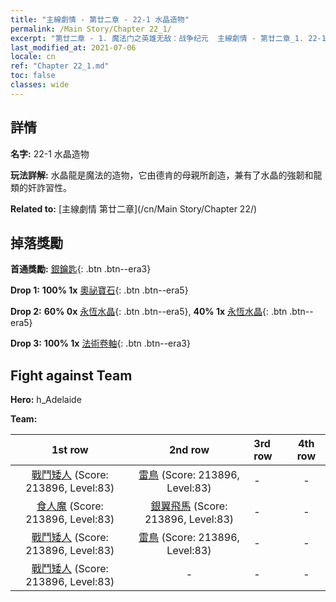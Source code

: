 ```yaml
---
title: "主線劇情 - 第廿二章 - 22-1 水晶造物"
permalink: /Main Story/Chapter 22_1/
excerpt: "第廿二章 - 1. 魔法门之英雄无敌：战争纪元  主線劇情 - 第廿二章_1. 22-1 水晶造物"
last_modified_at: 2021-07-06
locale: cn
ref: "Chapter 22_1.md"
toc: false
classes: wide
---
```


## 詳情

 **名字:** 22-1 水晶造物

 **玩法詳解:** 水晶龍是魔法的造物，它由德肯的母親所創造，兼有了水晶的強韌和龍類的奸詐習性。

 **Related to:** [主線劇情 第廿二章](/cn/Main Story/Chapter 22/)

## 掉落獎勵

 **首通獎勵:** [銀鑰匙](/cn/Items/con_693/){: .btn .btn--era3}

 **Drop 1:** **100% 1x** [奧祕寶石](/cn/Items/mat_79/){: .btn .btn--era5}

 **Drop 2:** **60% 0x** [永恆水晶](/cn/Items/mat_73/){: .btn .btn--era5}, **40% 1x** [永恆水晶](/cn/Items/mat_73/){: .btn .btn--era5}

 **Drop 3:** **100% 1x** [法術卷軸](/cn/Items/con_694/){: .btn .btn--era3}


## Fight against Team
 **Hero:** h_Adelaide

 **Team:**


  | 1st row | 2nd row | 3rd row | 4th row |
  |:----:|:----:|:----|:----:|
  | [戰鬥矮人](/cn/units/Dwarf/) (Score: 213896, Level:83)  | [雷鳥](/cn/units/Roc/) (Score: 213896, Level:83)  | - | - |
  | [食人魔](/cn/units/Ogre/) (Score: 213896, Level:83)  | [銀翼飛馬](/cn/units/Pegasus/) (Score: 213896, Level:83)  | - | - |
  | [戰鬥矮人](/cn/units/Dwarf/) (Score: 213896, Level:83)  | [雷鳥](/cn/units/Roc/) (Score: 213896, Level:83)  | - | - |
  | [戰鬥矮人](/cn/units/Dwarf/) (Score: 213896, Level:83)  | - | - | - |


